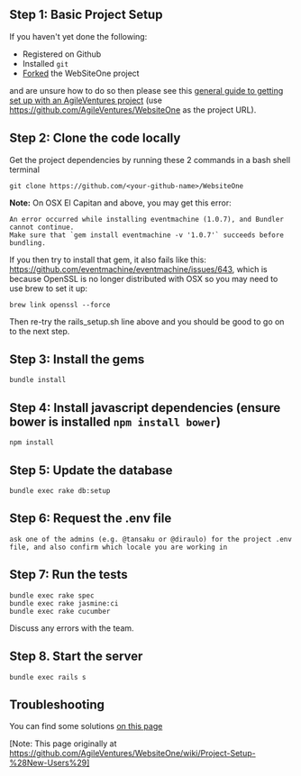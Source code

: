 ## Step 1: Basic Project Setup

If you haven't yet done the following:

* Registered on Github
* Installed `git`
* [Forked](https://help.github.com/articles/fork-a-repo/) the WebSiteOne project

and are unsure how to do so then please see this [general guide to getting set up with an AgileVentures project](http://www.agileventures.org/articles/project-setup-new-users) (use https://github.com/AgileVentures/WebsiteOne as the project URL).

## Step 2: Clone the code locally

Get the project dependencies by running these 2 commands in a bash shell terminal

    git clone https://github.com/<your-github-name>/WebsiteOne

**Note:** On OSX El Capitan and above, you may get this error:

    An error occurred while installing eventmachine (1.0.7), and Bundler cannot continue.
    Make sure that `gem install eventmachine -v '1.0.7'` succeeds before bundling.

If you then try to install that gem, it also fails like this: https://github.com/eventmachine/eventmachine/issues/643, which is because OpenSSL is no longer distributed with OSX so you may need to use brew to set it up:

    brew link openssl --force

Then re-try the rails_setup.sh line above and you should be good to go on to the next step.

## Step 3: Install the gems

    bundle install
    
## Step 4: Install javascript dependencies (ensure bower is installed `npm install bower`)

    npm install  

## Step 5: Update the database

    bundle exec rake db:setup
    
## Step 6: Request the .env file
    
    ask one of the admins (e.g. @tansaku or @diraulo) for the project .env file, and also confirm which locale you are working in

## Step 7: Run the tests

    bundle exec rake spec
    bundle exec rake jasmine:ci
    bundle exec rake cucumber

Discuss any errors with the team.

## Step 8. Start the server

    bundle exec rails s

## Troubleshooting

You can find some solutions [on this page](development_environment_set_up.md)


[Note: This page originally at https://github.com/AgileVentures/WebsiteOne/wiki/Project-Setup-%28New-Users%29]
